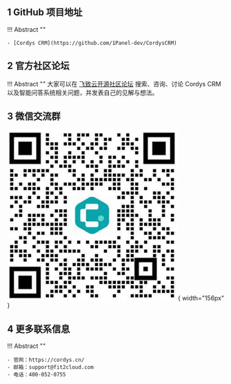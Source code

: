 ## 1 GitHub 项目地址

!!! Abstract ""

    - [Cordys CRM](https://github.com/1Panel-dev/CordysCRM) 

## 2 官方社区论坛

!!! Abstract ""
    大家可以在 [飞致云开源社区论坛](https://bbs.fit2cloud.com/) 搜索、咨询、讨论 Cordys CRM 以及智能问答系统相关问题，并发表自己的见解与想法。

## 3 微信交流群

![企业微信](<img/index/QR_code.png>){ width="156px" }
 
## 4 更多联系信息

!!! Abstract ""

    - 官网：https://cordys.cn/
    - 邮箱：support@fit2cloud.com
    - 电话：400-052-0755 

